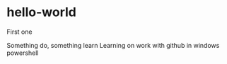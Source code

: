# hello-world
First one

Something do, something learn
Learning on work with github in windows powershell
